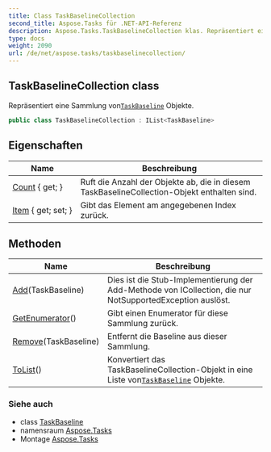 ```yaml
---
title: Class TaskBaselineCollection
second_title: Aspose.Tasks für .NET-API-Referenz
description: Aspose.Tasks.TaskBaselineCollection klas. Repräsentiert eine Sammlung vonTaskBaseline Objekte.
type: docs
weight: 2090
url: /de/net/aspose.tasks/taskbaselinecollection/
---
```

## TaskBaselineCollection class

Repräsentiert eine Sammlung von[`TaskBaseline`](../taskbaseline/) Objekte.

```csharp
public class TaskBaselineCollection : IList<TaskBaseline>
```

## Eigenschaften

| Name | Beschreibung |
| --- | --- |
| [Count](../../aspose.tasks/taskbaselinecollection/count/) { get; } | Ruft die Anzahl der Objekte ab, die in diesem TaskBaselineCollection-Objekt enthalten sind. |
| [Item](../../aspose.tasks/taskbaselinecollection/item/) { get; set; } | Gibt das Element am angegebenen Index zurück. |

## Methoden

| Name | Beschreibung |
| --- | --- |
| [Add](../../aspose.tasks/taskbaselinecollection/add/)(TaskBaseline) | Dies ist die Stub-Implementierung der Add-Methode von ICollection, die nur NotSupportedException auslöst. |
| [GetEnumerator](../../aspose.tasks/taskbaselinecollection/getenumerator/)() | Gibt einen Enumerator für diese Sammlung zurück. |
| [Remove](../../aspose.tasks/taskbaselinecollection/remove/)(TaskBaseline) | Entfernt die Baseline aus dieser Sammlung. |
| [ToList](../../aspose.tasks/taskbaselinecollection/tolist/)() | Konvertiert das TaskBaselineCollection-Objekt in eine Liste von[`TaskBaseline`](../taskbaseline/) Objekte. |

### Siehe auch

* class [TaskBaseline](../taskbaseline/)
* namensraum [Aspose.Tasks](../../aspose.tasks/)
* Montage [Aspose.Tasks](../../)


